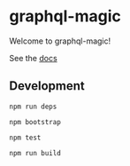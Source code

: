 # graphql-magic

Welcome to graphql-magic!

See the [docs](https://)

## Development

```
npm run deps
```

```
npm bootstrap
```

```
npm test
```

```
npm run build
```
